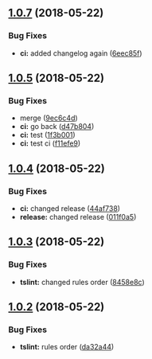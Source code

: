 <a name="1.0.7"></a>
## [1.0.7](https://github.com/ngxrb/rules/compare/v1.0.6...v1.0.7) (2018-05-22)


### Bug Fixes

* **ci:** added changelog again ([6eec85f](https://github.com/ngxrb/rules/commit/6eec85f))

<a name="1.0.5"></a>
## [1.0.5](https://github.com/ngxrb/rules/compare/v1.0.4...v1.0.5) (2018-05-22)


### Bug Fixes

* merge ([9ec6c4d](https://github.com/ngxrb/rules/commit/9ec6c4d))
* **ci:** go back ([d47b804](https://github.com/ngxrb/rules/commit/d47b804))
* **ci:** test ([1f3b001](https://github.com/ngxrb/rules/commit/1f3b001))
* **ci:** test ci ([f11efe9](https://github.com/ngxrb/rules/commit/f11efe9))

<a name="1.0.4"></a>
## [1.0.4](https://github.com/ngxrb/rules/compare/v1.0.3...v1.0.4) (2018-05-22)


### Bug Fixes

* **ci:** changed release ([44af738](https://github.com/ngxrb/rules/commit/44af738))
* **release:** changed release ([011f0a5](https://github.com/ngxrb/rules/commit/011f0a5))

<a name="1.0.3"></a>
## [1.0.3](https://github.com/ngxrb/rules/compare/v1.0.2...v1.0.3) (2018-05-22)


### Bug Fixes

* **tslint:** changed rules order ([8458e8c](https://github.com/ngxrb/rules/commit/8458e8c))

<a name="1.0.2"></a>
## [1.0.2](https://github.com/ngxrb/rules/compare/v1.0.1...v1.0.2) (2018-05-22)


### Bug Fixes

* **tslint:** rules order ([da32a44](https://github.com/ngxrb/rules/commit/da32a44))
